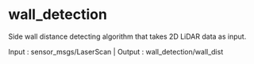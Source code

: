 # wall_detection
Side wall distance detecting algorithm that takes 2D LiDAR data as input.

Input : sensor_msgs/LaserScan | Output : wall_detection/wall_dist
